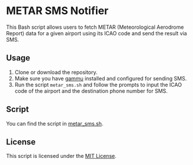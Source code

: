 # METAR SMS Notifier

This Bash script allows users to fetch METAR (Meteorological Aerodrome Report) data for a given airport using its ICAO code and send the result via SMS.

## Usage

1. Clone or download the repository.
2. Make sure you have [gammu](https://wammu.eu/gammu/) installed and configured for sending SMS.
3. Run the script `metar_sms.sh` and follow the prompts to input the ICAO code of the airport and the destination phone number for SMS.

## Script

You can find the script in [metar_sms.sh](metar_sms.sh).

## License

This script is licensed under the [MIT License](LICENSE).
